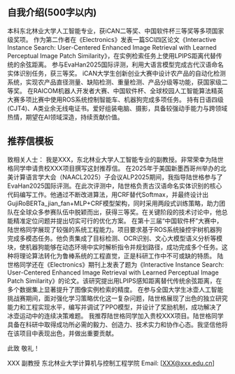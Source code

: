 ## 自我介绍(500字以内)
本科东北林业大学人工智能专业，获iCAN二等奖、中国软件杯三等奖等多项国家级奖项。
作为第二作者在《Electronics》发表一篇SCI四区论文《Interactive Instance Search: User-Centered Enhanced Image Retrieval with Learned Perceptual Image Patch Similarity》，在实例检索任务上使用LPIPS距离代替传统的余弦距离。
参与EvaHan2025国际评测，利用大语言模型完成古代汉语命名实体识别任务，获三等奖。
iCAN大学生创新创业大赛中设计农产品的自动化检测系统，实现农产品直径测量、缺陷检测、重量检测、产品分级等功能，获国家级二等奖。
在RAICOM机器人开发者大赛、中国软件杯、全球校园人工智能算法精英大赛多项比赛中使用ROS系统控制智能车、机器狗完成多项任务。
持有日语四级(CJT4)、A类业余无线电证书。爱好组装电脑、摄影，具备较强动手能力与跨领域热情，期望在AI领域深造，持续贡献价值。

## 推荐信模板
致相关人士：
我是XXX，东北林业大学人工智能专业的副教授。非常荣幸为陆世格同学申请贵校XXX项目撰写这封推荐信。
在2025年于美国新墨西哥州举办的北美计算语言学大会（NAACL2025）子会议ALP2025期间，我指导陆世格参与了EvaHan2025国际评测。在此次评测中，陆世格负责古汉语命名实体识别的核心代码编写工作。他通过不断改进算法，用CRF替代Softmax，并最终设计出GujiRoBERTa_jian_fan+MLP+CRF模型架构，同时采用两段式训练策略，助力团队在全球众多参赛队伍中脱颖而出，获得三等奖。在关键阶段的技术讨论中，他总能精准定位问题并提出切实可行的优化方案。
在第十三届“中国软件杯”大赛中，陆世格同学展现了较强的系统工程能力。项目要求基于ROS系统操控宇树机器狗完成多模态任务。他负责集成了目标检测、OCR识别、文心大模型语义分析等模块，使机器狗能够在动态环境中实时解析指令并规划路径，成功完成多个任务。这种将理论算法转化为鲁棒系统的工程直觉，正是科研工作中不可或缺的特质。
陆世格同学还在《Electronics》期刊上发表了题为《Interactive Instance Search: User-Centered Enhanced Image Retrieval with Learned Perceptual Image Patch Similarity》的论文。该研究提出用LPIPS感知距离替代传统余弦距离，在多个数据集上显著提升了图像实例检索的精度。
在参与全国大学生冰壶人工智能挑战赛期间，面对强化学习策略优化这一复杂问题，陆世格展现了出色的独立研究能力和工程实现水平，编写并调试了PPO模型，并设计了奖励机制，成功解决了冰壶运动中的连续决策难题。
我推荐陆世格同学加入贵校XXX项目。陆世格同学具备在科研中取得成功所必需的毅力、创造力、技术实力和协作心态。我坚信他将在该项目中表现出色，并做出重要贡献。

此致 
敬礼！

XXX 
副教授 
东北林业大学计算机与控制工程学院
Email: [[XXX@xxx.edu.cn](mailto:XXX@xxx.edu.cn)]